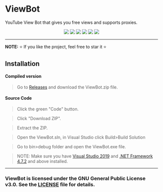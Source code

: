 # ViewBot
YouTube View Bot that gives you free views and supports proxies.

<p align="center">
<img src="https://img.shields.io/github/languages/top/extatent/ViewBot?style=flat-square" </a>
<img src="https://img.shields.io/github/last-commit/extatent/ViewBot?style=flat-square" </a>
<img src="https://img.shields.io/github/license/extatent/ViewBot?style=flat-square" </a>
<img src="https://img.shields.io/github/downloads/extatent/ViewBot/total?color=%23daff00&label=Downloads&style=flat-square" </a>
<img src="https://img.shields.io/github/stars/extatent/ViewBot?color=%23daff00&label=Stars&style=flat-square" </a>
<img src="https://img.shields.io/github/forks/extatent/ViewBot?color=%23daff00&label=Forks&style=flat-square" </a>

---

**NOTE:** ⭐ If you like the project, feel free to star it ⭐

## Installation 

#### Compiled version
> Go to [Releases](https://github.com/extatent/ViewBot/releases/tag/Release) and download the ViewBot.zip file.

#### Source Code
>Click the green "Code" button. 
  
>Click "Download ZIP".
  
>Extract the ZIP.

>Open the ViewBot.sln, in Visual Studio click Build>Build Solution
  
>Go to bin>debug folder and open the ViewBot.exe file.

>NOTE: Make sure you have [Visual Studio 2019](https://visualstudio.microsoft.com/downloads/) and [.NET Framework 4.7.2](https://dotnet.microsoft.com/en-us/download/dotnet-framework) and above installed.

---
### ViewBot is licensed under the GNU General Public License v3.0. See the [LICENSE](https://github.com/extatent/ViewBot/blob/main/LICENSE) file for details.
